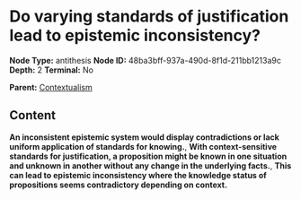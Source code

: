 # Do varying standards of justification lead to epistemic inconsistency?

**Node Type:** antithesis
**Node ID:** 48ba3bff-937a-490d-8f1d-211bb1213a9c
**Depth:** 2
**Terminal:** No

**Parent:** [Contextualism](contextualism.md)

## Content

**An inconsistent epistemic system would display contradictions or lack uniform application of standards for knowing.**, **With context-sensitive standards for justification, a proposition might be known in one situation and unknown in another without any change in the underlying facts.**, **This can lead to epistemic inconsistency where the knowledge status of propositions seems contradictory depending on context.**
